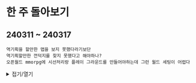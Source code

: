 # 한 주 돌아보기
## 240311 ~ 240317

```
역기획을 할만한 맵을 보지 못했다라기보단
역기획할만한 껀덕지를 찾지 못했다고 해야하나?
오픈월드 mmorpg에 시선처리랑 플레이 그라운드를 만들어야하는데 그런 월드 세팅이 어렵다
```

<details>
<summary>접기/열기</summary>

![image](https://github.com/JM94Ent/TIL-WIL/assets/143363550/fab75bc9-bd70-48e0-b4a2-7797d94de2d1)

![image](https://github.com/JM94Ent/TIL-WIL/assets/143363550/41512916-0da1-42ee-b53a-ce7580d85efe)

![image](https://github.com/JM94Ent/TIL-WIL/assets/143363550/4ff21741-48be-421b-bf6a-163c1af80421)

![image](https://github.com/JM94Ent/TIL-WIL/assets/143363550/8f92cef6-9d6b-43d9-a2cd-80dbe68517e8)

![image](https://github.com/JM94Ent/TIL-WIL/assets/143363550/e8add94c-c6e1-4437-9d24-2d40db7c0090)

</details>


